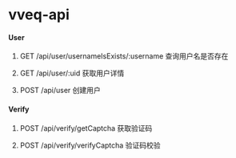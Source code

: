 # vveq-api 

#### User

1. GET /api/user/usernameIsExists/:username  查询用户名是否存在

2. GET /api/user/:uid  获取用户详情

3. POST /api/user 创建用户

#### Verify

1. POST /api/verify/getCaptcha 获取验证码

2. POST /api/verify/verifyCaptcha 验证码校验